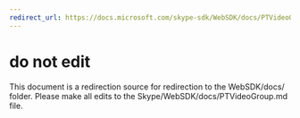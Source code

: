 ```yaml
---
redirect_url: https://docs.microsoft.com/skype-sdk/WebSDK/docs/PTVideoGroup
---
```

# do not edit
This document is a redirection source for redirection to the WebSDK/docs/ folder. Please make all edits to the Skype/WebSDK/docs/PTVideoGroup.md file.

